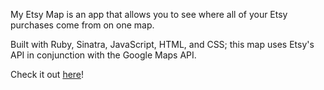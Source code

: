 My Etsy Map is an app that allows you to see where all of your Etsy purchases come from on one map.

Built with Ruby, Sinatra, JavaScript, HTML, and CSS; this map uses Etsy's API in conjunction with the Google Maps API.

Check it out <a href="http://etsy-map-app.herokuapp.com/">here</a>!
